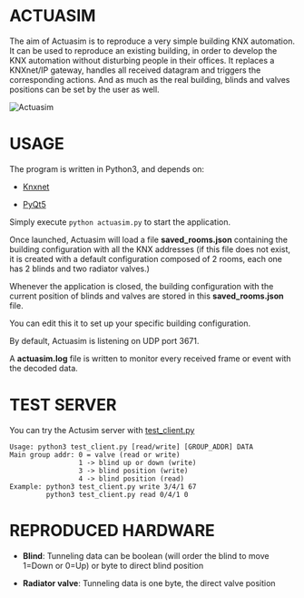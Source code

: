 # ACTUASIM

The aim of Actuasim is to reproduce a very simple building KNX automation.
It can be used to reproduce an existing building, in order to develop the KNX automation without disturbing people in their offices.
It replaces a KNXnet/IP gateway, handles all received datagram and triggers the corresponding actions. And as much as the real building, blinds and valves positions can be set by the user as well.

![Actuasim](https://github.com/leadrien/actuasim/blob/master/actuasim.png)

# USAGE
The program is written in Python3, and depends on:

- [Knxnet](https://github.com/leadrien/knxnet)

- [PyQt5](https://riverbankcomputing.com/software/pyqt)

Simply execute `python actuasim.py` to start the application.


Once launched, Actuasim will load a file **saved\_rooms.json** containing the building configuration with all the KNX addresses
(if this file does not exist, it is created with a default configuration composed of 2 rooms, each one has 2 blinds and two radiator valves.)

Whenever the application is closed, the building configuration with the current position of blinds and valves are stored in this **saved\_rooms.json** file.

You can edit this it to set up your specific building configuration.

By default, Actuasim is listening on UDP port 3671.

A **actuasim.log** file is written to monitor every received frame or event with the decoded data.


# TEST SERVER
You can try the Actusim server with [test_client.py](https://github.com/leadrien/actuasim/blob/master/tests/test_client.py)

```
Usage: python3 test_client.py [read/write] [GROUP_ADDR] DATA
Main group addr: 0 = valve (read or write)
                 1 -> blind up or down (write)
                 3 -> blind position (write)
                 4 -> blind position (read)
Example: python3 test_client.py write 3/4/1 67
         python3 test_client.py read 0/4/1 0
```

# REPRODUCED HARDWARE

- **Blind**: Tunneling data can be boolean (will order the blind to move 1=Down or 0=Up) or byte to direct blind position

- **Radiator valve**: Tunneling data is one byte, the direct valve position
